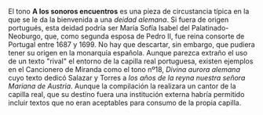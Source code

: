 El tono **A los sonoros encuentros** es una pieza de circustancia típica
en la que se le da la bienvenida a una *deidad alemana*. Si fuera de
origen portugués, esta deidad podría ser María Sofía Isabel del
Palatinado-Neoburgo, que, como segunda esposa de Pedro II, fue reina
consorte de Portugal entre 1687 y 1699. No hay que descartar, sin
embargo, que pudiera tener su origen en la monarquía española. Aunque
parezca extraño el uso de un texto "rival" el entorno de la capilla real
portuguesa, existen ejemplos en el Cancionero de Miranda como el tono
nº18, *Divina aurora alemana* cuyo texto dedicó Salazar y Torres a *los
años de la reyna nuestra señora Mariana de Austria*. Aunque la
compilación la realizara un cantor de la capilla real, que su destino
fuera una institución externa habría permitido incluir textos que no
eran aceptables para consumo de la propia capilla.
